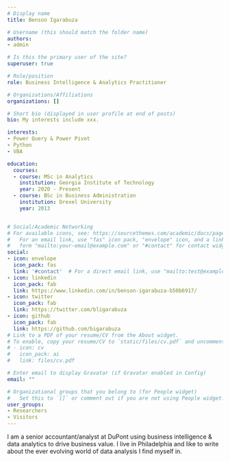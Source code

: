 ```yaml
---
# Display name
title: Benson Igarabuza

# Username (this should match the folder name)
authors:
- admin

# Is this the primary user of the site?
superuser: true

# Role/position
role: Business Intelligence & Analytics Practitioner

# Organizations/Affiliations
organizations: []

# Short bio (displayed in user profile at end of posts)
bio: My interests include xxx.

interests:
- Power Query & Power Pivot
- Python
- VBA

education:
  courses:
  - course: MSc in Analytics
    institution: Georgia Institute of Technology
    year: 2020 - Present
  - course: BSc in Business Administration
    institution: Drexel University
    year: 2013


# Social/Academic Networking
# For available icons, see: https://sourcethemes.com/academic/docs/page-builder/#icons
#   For an email link, use "fas" icon pack, "envelope" icon, and a link in the
#   form "mailto:your-email@example.com" or "#contact" for contact widget.
social:
- icon: envelope
  icon_pack: fas
  link: '#contact'  # For a direct email link, use "mailto:test@example.org".
- icon: linkedin
  icon_pack: fab
  link: https://www.linkedin.com/in/benson-igarabuza-b50b6917/
- icon: twitter
  icon_pack: fab
  link: https://twitter.com/bligarabuza
- icon: github
  icon_pack: fab
  link: https://github.com/bigarabuza
# Link to a PDF of your resume/CV from the About widget.
# To enable, copy your resume/CV to `static/files/cv.pdf` and uncomment the lines below.
# - icon: cv
#   icon_pack: ai
#   link: files/cv.pdf

# Enter email to display Gravatar (if Gravatar enabled in Config)
email: ""

# Organizational groups that you belong to (for People widget)
#   Set this to `[]` or comment out if you are not using People widget.
user_groups:
- Researchers
- Visitors
---
```


I am a senior accountant/analyst at DuPont using business intelligence & data analytics to drive business value. I live in Philadelphia and like to write about the ever evolving world of data analysis I find myself in.  

